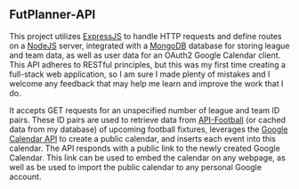 ## FutPlanner-API

This project utilizes [ExpressJS](https://expressjs.com/) to handle HTTP requests and define routes on a [NodeJS](https://nodejs.org/) server, integrated with a [MongoDB](https://www.mongodb.com/) database for storing league and team data, as well as user data for an OAuth2 Google Calendar client. This API adheres to RESTful principles, but this was my first time creating a full-stack web application, so I am sure I made plenty of mistakes and I welcome any feedback that may help me learn and improve the work that I do.

It accepts GET requests for an unspecified number of league and team ID pairs. These ID pairs are used to retrieve data from [API-Football](https://www.api-football.com/) (or cached data from my database) of upcoming football fixtures, leverages the [Google Calendar API](https://developers.google.com/calendar/api/guides/overview) to create a public calendar, and inserts each event into this calendar. The API responds with a public link to the newly created Google Calendar. This link can be used to embed the calendar on any webpage, as well as be used to import the public calendar to any personal Google account.
